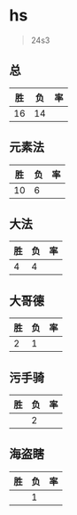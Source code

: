 # hs

> 24s3

## 总
|胜|负|率|
|-|-|-|
|16|14||

## 元素法
|胜|负|率|
|-|-|-|
|10|6||

## 大法
|胜|负|率|
|-|-|-|
|4|4||

## 大哥德
|胜|负|率|
|-|-|-|
|2|1||

## 污手骑
|胜|负|率|
|-|-|-|
||2||

## 海盗瞎
|胜|负|率|
|-|-|-|
||1||
